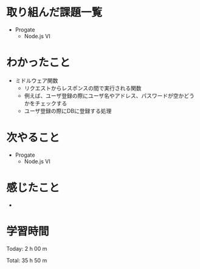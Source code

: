 # 取り組んだ課題一覧
- Progate
  - Node.js VI
  
# わかったこと

- ミドルウェア関数
  - リクエストからレスポンスの間で実行される関数
  - 例えば、ユーザ登録の際にユーザ名やアドレス、パスワードが空かどうかをチェックする
  - ユーザ登録の際にDBに登録する処理

# 次やること
- Progate
  - Node.js VI


# 感じたこと
- 

# 学習時間
Today: 2 h 00 m

Total: 35 h 50 m
